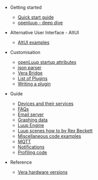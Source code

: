 - Getting started

  - [Quick start guide](quick-start-guide.md)
  - [openluup - deep dive](openluup.md)

- Alternative User Interface - AltUI

  - [AltUI examples](altui-examples-1.md)

- Customisation

  - [openLuup startup attributes](openLuup-startup-code.md)
  - [json parser](openluup-and-json.md)
  - [Vera Bridge](vera-bridge-plugin.md)
  - [List of Plugins](plugins-list.md)
  - [Writing a plugin](writing-a-plugin.md)

- Guide

  - [Devices and their services](devices-and-services.md)
  - [FAQs](vera-and-openLuup-faqs.md)
  - [Email server](openluup-and-email.md)
  - [Graphing data](graphing-data.md)
  - [Luup Engine](luup-engine.md)
  - [Luup scenes how to by Rex Beckett](rex-beckett-posts.md)
  - [Miscellaneous code examples](miscellaneous-code-examples.md)
  - [MQTT](mqtt.md)
  - [Notifications](notifications.md)
  - [Profiling code](profiling-code.md)

- Reference
  - [Vera hardware versions](vera-versions.md)
